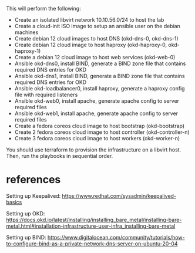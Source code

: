 This will perform the following:

- Create an isolated libvirt network 10.10.56.0/24 to host the lab
- Create a cloud-init ISO image to setup an ansible user on the debian machines
- Create debian 12 cloud images to host DNS  (okd-dns-0, okd-dns-1)
- Create debian 12 cloud image to host haproxy (okd-haproxy-0, okd-haproxy-1)
- Create a debian 12 cloud image to host web services (okd-web-0)
- Ansible okd-dns0, install BIND, generate a BIND zone file that contains required DNS entries for OKD
- Ansible okd-dns1, install BIND, generate a BIND zone file that contains required DNS entries for OKD
- Ansible okd-loadbalancer0, install haproxy, generate a haproxy config file with required listeners
- Ansible okd-web0, install apache, generate apache config to server required files
- Ansible okd-web1, install apache, generate apache config to server required files
- Create a fedora coreos cloud image to host bootstrap (okd-bootstrap)
- Create 2 fedora coreos cloud image to host controller (okd-controller-n)
- Create 3 fedora coreos cloud image to host workers (okd-worker-n)

You should use terraform to provision the infrastructure on a libvirt host. Then, run the playbooks in sequential order.

# references

Setting up Keepalived: https://www.redhat.com/sysadmin/keepalived-basics

Setting up OKD: https://docs.okd.io/latest/installing/installing_bare_metal/installing-bare-metal.html#installation-infrastructure-user-infra_installing-bare-metal

Setting up BIND: https://www.digitalocean.com/community/tutorials/how-to-configure-bind-as-a-private-network-dns-server-on-ubuntu-20-04